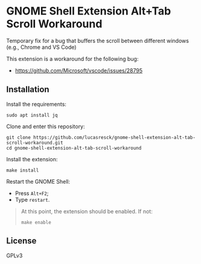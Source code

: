 # GNOME Shell Extension Alt+Tab Scroll Workaround

Temporary fix for a bug that buffers the scroll between different windows (e.g., Chrome and VS Code)

This extension is a workaround for the following bug:
- https://github.com/Microsoft/vscode/issues/28795

## Installation

Install the requirements:
```
sudo apt install jq
```

Clone and enter this repository:
```
git clone https://github.com/lucasresck/gnome-shell-extension-alt-tab-scroll-workaround.git
cd gnome-shell-extension-alt-tab-scroll-workaround
```

Install the extension:
```
make install
```

Restart the GNOME Shell:
- Press `Alt+F2`;
- Type `restart`.

> At this point, the extension should be enabled. If not:
> ```
> make enable
> ```

## License
GPLv3
